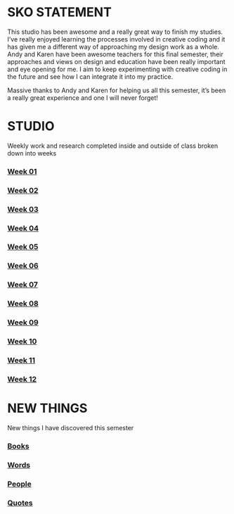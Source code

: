 # SKO STATEMENT
This studio has been awesome and a really great way to finish my studies. I’ve really enjoyed learning the processes involved in creative coding and it has given me a different way of approaching my design work as a whole. Andy and Karen have been awesome teachers for this final semester, their approaches and views on design and education have been really important and eye opening for me. I aim to keep experimenting with creative coding in the future and see how I can integrate it into my practice.

Massive thanks to Andy and Karen for helping us all this semester, it’s been a really great experience and one I will never forget!

# STUDIO
Weekly work and research completed inside and outside of class broken down into weeks

### [Week 01](https://hamishpayne.github.io/CODE-WORDS/Classroom/Week-01/)
### [Week 02](https://hamishpayne.github.io/CODE-WORDS/Classroom/Week-02/)
### [Week 03](https://hamishpayne.github.io/CODE-WORDS/Classroom/Week-03/)
### [Week 04](https://hamishpayne.github.io/CODE-WORDS/Classroom/Week-04/)
### [Week 05](https://hamishpayne.github.io/CODE-WORDS/Classroom/Week-05/)
### [Week 06](https://hamishpayne.github.io/CODE-WORDS/Classroom/Week-06/)
### [Week 07](https://hamishpayne.github.io/CODE-WORDS/Classroom/Week-07/)
### [Week 08](https://hamishpayne.github.io/CODE-WORDS/Classroom/Week-08/)
### [Week 09](https://hamishpayne.github.io/CODE-WORDS/Classroom/Week-09/)
### [Week 10](https://hamishpayne.github.io/CODE-WORDS/Classroom/Week-10/)
### [Week 11](https://hamishpayne.github.io/CODE-WORDS/Classroom/Week-11/)
### [Week 12](https://hamishpayne.github.io/CODE-WORDS/Classroom/Week-12/)

# NEW THINGS
New things I have discovered this semester
### [Books](https://hamishpayne.github.io/CODE-WORDS/References/Books/)
### [Words](https://hamishpayne.github.io/CODE-WORDS/References/Words/)
### [People](https://hamishpayne.github.io/CODE-WORDS/References/People/)
### [Quotes](https://hamishpayne.github.io/CODE-WORDS/References/Quotes/)
